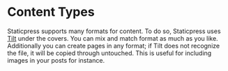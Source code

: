 # Content Types

Staticpress supports many formats for content. To do so, Staticpress uses [Tilt](https://github.com/rtomayko/tilt) under the covers. You can mix and match format as much as you like. Additionally you can create pages in any format; if Tilt does not recognize the file, it will be copied through untouched. This is useful for including images in your posts for instance.
